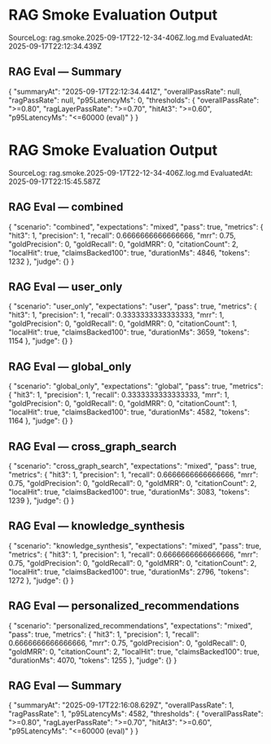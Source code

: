 # RAG Smoke Evaluation Output
SourceLog: rag.smoke.2025-09-17T22-12-34-406Z.log.md
EvaluatedAt: 2025-09-17T22:12:34.439Z


## RAG Eval — Summary
{
  "summaryAt": "2025-09-17T22:12:34.441Z",
  "overallPassRate": null,
  "ragPassRate": null,
  "p95LatencyMs": 0,
  "thresholds": {
    "overallPassRate": ">=0.80",
    "ragLayerPassRate": ">=0.70",
    "hitAt3": ">=0.60",
    "p95LatencyMs": "<=60000 (eval)"
  }
}
# RAG Smoke Evaluation Output
SourceLog: rag.smoke.2025-09-17T22-12-34-406Z.log.md
EvaluatedAt: 2025-09-17T22:15:45.587Z


## RAG Eval — combined
{
  "scenario": "combined",
  "expectations": "mixed",
  "pass": true,
  "metrics": {
    "hit3": 1,
    "precision": 1,
    "recall": 0.6666666666666666,
    "mrr": 0.75,
    "goldPrecision": 0,
    "goldRecall": 0,
    "goldMRR": 0,
    "citationCount": 2,
    "localHit": true,
    "claimsBacked100": true,
    "durationMs": 4846,
    "tokens": 1232
  },
  "judge": {}
}

## RAG Eval — user_only
{
  "scenario": "user_only",
  "expectations": "user",
  "pass": true,
  "metrics": {
    "hit3": 1,
    "precision": 1,
    "recall": 0.3333333333333333,
    "mrr": 1,
    "goldPrecision": 0,
    "goldRecall": 0,
    "goldMRR": 0,
    "citationCount": 1,
    "localHit": true,
    "claimsBacked100": true,
    "durationMs": 3659,
    "tokens": 1154
  },
  "judge": {}
}

## RAG Eval — global_only
{
  "scenario": "global_only",
  "expectations": "global",
  "pass": true,
  "metrics": {
    "hit3": 1,
    "precision": 1,
    "recall": 0.3333333333333333,
    "mrr": 1,
    "goldPrecision": 0,
    "goldRecall": 0,
    "goldMRR": 0,
    "citationCount": 1,
    "localHit": true,
    "claimsBacked100": true,
    "durationMs": 4582,
    "tokens": 1164
  },
  "judge": {}
}

## RAG Eval — cross_graph_search
{
  "scenario": "cross_graph_search",
  "expectations": "mixed",
  "pass": true,
  "metrics": {
    "hit3": 1,
    "precision": 1,
    "recall": 0.6666666666666666,
    "mrr": 0.75,
    "goldPrecision": 0,
    "goldRecall": 0,
    "goldMRR": 0,
    "citationCount": 2,
    "localHit": true,
    "claimsBacked100": true,
    "durationMs": 3083,
    "tokens": 1239
  },
  "judge": {}
}

## RAG Eval — knowledge_synthesis
{
  "scenario": "knowledge_synthesis",
  "expectations": "mixed",
  "pass": true,
  "metrics": {
    "hit3": 1,
    "precision": 1,
    "recall": 0.6666666666666666,
    "mrr": 0.75,
    "goldPrecision": 0,
    "goldRecall": 0,
    "goldMRR": 0,
    "citationCount": 2,
    "localHit": true,
    "claimsBacked100": true,
    "durationMs": 2796,
    "tokens": 1272
  },
  "judge": {}
}

## RAG Eval — personalized_recommendations
{
  "scenario": "personalized_recommendations",
  "expectations": "mixed",
  "pass": true,
  "metrics": {
    "hit3": 1,
    "precision": 1,
    "recall": 0.6666666666666666,
    "mrr": 0.75,
    "goldPrecision": 0,
    "goldRecall": 0,
    "goldMRR": 0,
    "citationCount": 2,
    "localHit": true,
    "claimsBacked100": true,
    "durationMs": 4070,
    "tokens": 1255
  },
  "judge": {}
}

## RAG Eval — Summary
{
  "summaryAt": "2025-09-17T22:16:08.629Z",
  "overallPassRate": 1,
  "ragPassRate": 1,
  "p95LatencyMs": 4582,
  "thresholds": {
    "overallPassRate": ">=0.80",
    "ragLayerPassRate": ">=0.70",
    "hitAt3": ">=0.60",
    "p95LatencyMs": "<=60000 (eval)"
  }
}
